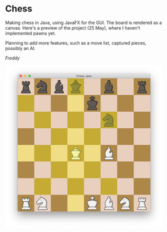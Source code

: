# Chess

Making chess in Java, using JavaFX for the GUI. The board is rendered as a canvas. Here's a preview of the project (25 May), where I haven't implemented pawns yet.

Planning to add more features, such as a move list, captured pieces, possibly an AI.

*Freddy*

![Preview](preview.png?raw=true "Preview")